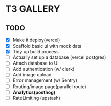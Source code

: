 # T3 GALLERY

## TODO

* [X] Make it deploy(vercel)
* [X] Scaffold basic ui with mock data
* [X] Tidy up build process
* [ ] Actually set up a database (vercel postgres)
* [ ] Attach database to UI
* [ ] Add authentication (w/ clerk)
* [ ] Add image upload
* [ ] Error management (w/ Sentry)
* [ ] Routing/image page(parallel route)
* [ ] **Analytics(posthog)**
* [ ] RateLimiting (upstash)

